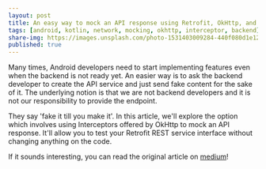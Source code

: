 ```yaml
---
layout: post
title: An easy way to mock an API response using Retrofit, OkHttp, and Interceptor
tags: [android, kotlin, network, mocking, okhttp, interceptor, backend]  
share-img: https://images.unsplash.com/photo-1531403009284-440f080d1e12
published: true
---
```



Many times, Android developers need to start implementing features even when the backend is not ready yet. An easier way is to ask the backend developer to create the API service and just send fake content for the sake of it. The underlying notion is that we are not backend developers and it is not our responsibility to provide the endpoint.

They say 'fake it till you make it'. In this article, we'll explore the option which involves using Interceptors offered by OkHttp to mock an API response. It'll allow you to test your Retrofit REST service interface without changing anything on the code.

If it sounds interesting, you can read the original article on [medium](https://medium.com/ki-labs-engineering/an-easy-way-to-mock-an-api-response-using-retrofit-okhttp-and-interceptor-7968e1f0d050)!
